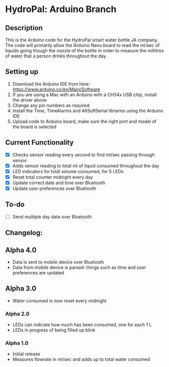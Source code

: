 # HydroPal: Arduino Branch

## Description
This is the Arduino code for the HydroPal smart water bottle JA company. The code will primarily allow the Arduino Nano board to read the ml/sec of liquids going though the nozzle of the bottle in order to measure the millitres of water that a person drinks throughout the day.

## Setting up
1. Download the Arduino IDE from here: https://www.arduino.cc/en/Main/Software
2. If you are using a Mac with an Arduino with a CH34x USB chip, install the driver above
3. Change any pin numbers as required
4. Install the Time, TimeAlarms and AltSoftSerial libraries using the Arduino IDE
5. Upload code to Arduino board, make sure the right port and model of the board is selected

## Current Functionality
- [x] Checks sensor reading every second to find ml/sec passing through sensor
- [x] Adds sensor reading to total ml of liquid consumed throughout the day
- [x] LED indicators for total volume consumed, for 5 LEDs
- [x] Reset total counter midnight every day
- [x] Update correct date and time over Bluetooth
- [x] Update user preferences over Bluetooth

## To-do
- [ ] Send multiple day data over Bluetooth

## Changelog:

## Alpha 4.0
- Data is sent to mobile device over Bluetooth
- Data from mobile device is parsed: things such as time and user preferences are updated

## Alpha 3.0
- Water consumed is now reset every midnight

### Alpha 2.0
- LEDs can indicate how much has been consumed, one for each 1 L
- LEDs in progress of being filled up blink

### Alpha 1.0
- Initial release
- Measures flowrate in ml/sec and adds up to total water consumed
